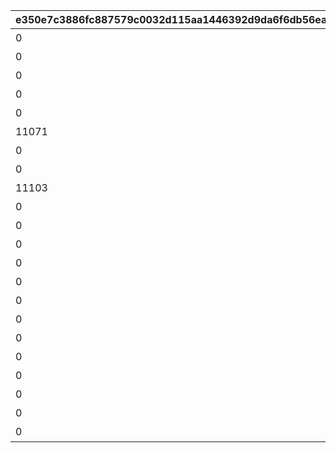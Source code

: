 |e350e7c3886fc887579c0032d115aa1446392d9da6f6db56ea0ea5091c5a1e4c|ee140a19ee49288b66764a6894bf57c62af9828ade09db1ba27b71f1565a041f|2a49fa313b2a8941d32905037013a4e5f3990f492f83c50de6badb04005fe3f1|057ec5f56491e044b2d48487a5a4783de820ceee5fa69cd12454a5a90d724bd3|5cb246f3ff4587681e9e40fca9f944e7b7e76517f78cb7636606f8601bd7e675|59955c9aac2b43522f61ad725c6be1dfaf711d8dc3cde4b1e3a5408497907373|e911177a17715a8d7e3ab8c642696efb4df08f8ab1598ec14a26cfbff03ea754|
| --- | --- | --- | --- | --- | --- | --- |
|0|ギルド管理協会です！どんなお仲間をお探しですか？|2|11012|11011|1101|2|
|0|ギルド管理協会です！どんなお仲間をお探しですか？|2|11022|11021|1102|2|
|0|ギルド管理協会です！どんなお仲間をお探しですか？|2|11032|11031|1103|2|
|0|ギルド管理協会です！どんなお仲間をお探しですか？|2|11042|11041|1104|2|
|0|魔物たちが集まる闘技場を見つけた！|4|11052|11051|1105|4|
|11071|不思議な石板を発見！どうする？|7|11072|11073|1107|7|
|0|ダンジョンで迷った！どっちに進む？|8|11081|11082|1108|8|
|0|魔物たちが集まる闘技場を見つけた！|4|11092|11091|1109|4|
|11103|じゃんけん……ぽん！|3|11102|11101|1110|3|
|0|箱の中から声が聞こえる……|10|11112|11111|1111|10|
|0|イベント会場に魔物が現れた！|11|11122|11121|1112|11|
|0|魔物たちが集まる闘技場を見つけた！|4|11132|11131|1113|4|
|0|魔物たちが集まる闘技場を見つけた！|4|11172|11171|1117|4|
|0|釣りスポットを発見！|5|0|13141|1314|5|
|0|絶好のピクニック日和だ！|9|0|13151|1315|9|
|0|スロットマシンだ！挑戦する？|6|0|13161|1316|6|
|0|ラッキー！もう一回釣れるぞ！|5|0|23141|2314|5|
|0|料理ができた！でも、まだ材料はあるぞ！|9|23151|23152|2315|9|
|0|もう一勝負だ！|6|23161|23162|2316|6|
|0|ラストもう一回！|5|0|33141|3314|5|
|0|完璧！でも、まだまだ材料はあるぞ！|9|33151|33152|3315|9|
|0|ラスト一発！|6|33161|33162|3316|6|